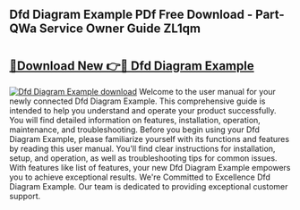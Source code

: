## Dfd Diagram Example PDf Free Download - Part-QWa Service Owner Guide ZL1qm

# <h2><a href="http://dfj9qx.blite.top/?on=Dfd+Diagram+Example">🔗Download New 👉🔴 Dfd Diagram Example</a></h2>

[![Dfd Diagram Example download](https://i.imgur.com/lujVjoI.png)](http://dfj9qx.blite.top/?on=Dfd+Diagram+Example)
Welcome to the user manual for your newly connected Dfd Diagram Example. This comprehensive guide is intended to help you understand and operate your product successfully. You will find detailed information on features, installation, operation, maintenance, and troubleshooting. Before you begin using your Dfd Diagram Example, please familiarize yourself with its functions and features by reading this user manual. You'll find clear instructions for installation, setup, and operation, as well as troubleshooting tips for common issues. With features like list of features, your new Dfd Diagram Example empowers you to achieve exceptional results. We're Committed to Excellence Dfd Diagram Example. Our team is dedicated to providing exceptional customer support.

